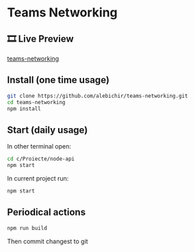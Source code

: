 # Teams Networking

## 🎞 Live Preview

[teams-networking](https://alebichir.github.io/teams-networking/)

## Install (one time usage)

```sh
git clone https://github.com/alebichir/teams-networking.git
cd teams-networking
npm install
```

## Start (daily usage)

In other terminal open:

```sh
cd c/Proiecte/node-api
npm start
```

In current project run:

```sh
npm start
```

## Periodical actions

```sh
npm run build
```

Then commit changest to git
